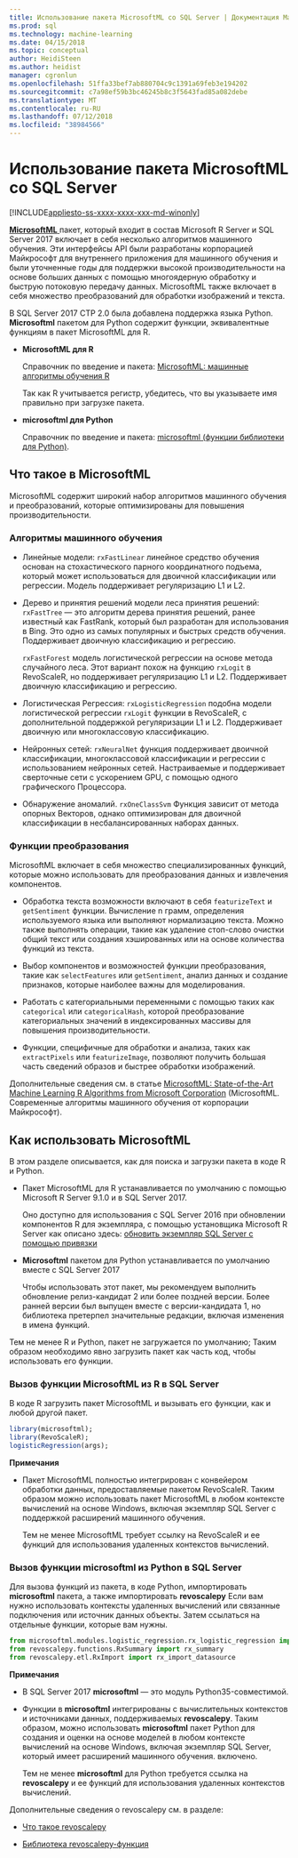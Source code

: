 ```yaml
---
title: Использование пакета MicrosoftML со SQL Server | Документация Майкрософт
ms.prod: sql
ms.technology: machine-learning
ms.date: 04/15/2018
ms.topic: conceptual
author: HeidiSteen
ms.author: heidist
manager: cgronlun
ms.openlocfilehash: 51ffa33bef7ab880704c9c1391a69feb3e194202
ms.sourcegitcommit: c7a98ef59b3bc46245b8c3f5643fad85a082debe
ms.translationtype: MT
ms.contentlocale: ru-RU
ms.lasthandoff: 07/12/2018
ms.locfileid: "38984566"
---
```

# <a name="using-the-microsoftml-package-with-sql-server"></a>Использование пакета MicrosoftML со SQL Server
[!INCLUDE[appliesto-ss-xxxx-xxxx-xxx-md-winonly](../includes/appliesto-ss-xxxx-xxxx-xxx-md-winonly.md)]

[ **MicrosoftML** ](https://msdn.microsoft.com/microsoft-r/microsoftml-introduction) пакет, который входит в состав Microsoft R Server и SQL Server 2017 включает в себя несколько алгоритмов машинного обучения. Эти интерфейсы API были разработаны корпорацией Майкрософт для внутреннего приложения для машинного обучения и были уточненные годы для поддержки высокой производительности на основе больших данных с помощью многоядерную обработку и быструю потоковую передачу данных. MicrosoftML также включает в себя множество преобразований для обработки изображений и текста.

В SQL Server 2017 CTP 2.0 была добавлена поддержка языка Python. **Microsoftml** пакетом для Python содержит функции, эквивалентные функциям в пакет MicrosoftML для R. 

+ **MicrosoftML для R**

    Справочник по введение и пакета: [MicrosoftML: машинные алгоритмы обучения R](https://docs.microsoft.com/r-server/r-reference/microsoftml/microsoftml-package)

    Так как R учитывается регистр, убедитесь, что вы указываете имя правильно при загрузке пакета.

+ **microsoftml для Python**

    Справочник по введение и пакета: [microsoftml (функции библиотеки для Python)](https://docs.microsoft.com/r-server/python-reference/microsoftml/microsoftml-package). 

## <a name="whats-in-microsoftml"></a>Что такое в MicrosoftML

MicrosoftML содержит широкий набор алгоритмов машинного обучения и преобразований, которые оптимизированы для повышения производительности.

### <a name="machine-learning-algorithms"></a>Алгоритмы машинного обучения

-  Линейные модели: `rxFastLinear` линейное средство обучения основан на стохастического парного координатного подъема, который может использоваться для двоичной классификации или регрессии. Модель поддерживает регуляризацию L1 и L2.

- Дерево и принятия решений модели леса принятия решений: `rxFastTree` — это алгоритм дерева принятия решений, ранее известный как FastRank, который был разработан для использования в Bing. Это одно из самых популярных и быстрых средств обучения. Поддерживает двоичную классификацию и регрессию.

  `rxFastForest` модель логистической регрессии на основе метода случайного леса. Этот вариант похож на функцию `rxLogit` в RevoScaleR, но поддерживает регуляризацию L1 и L2. Поддерживает двоичную классификацию и регрессию.

- Логистическая Регрессия: `rxLogisticRegression` подобна модели логистической регрессии `rxLogit` функции в RevoScaleR, с дополнительной поддержкой регуляризации L1 и L2. Поддерживает двоичную или многоклассовую классификацию.

- Нейронных сетей: `rxNeuralNet` функция поддерживает двоичной классификации, многоклассовой классификации и регрессии с использованием нейронных сетей. Настраиваемые и поддерживает сверточные сети с ускорением GPU, с помощью одного графического Процессора.

- Обнаружение аномалий.  `rxOneClassSvm` Функция зависит от метода опорных Векторов, однако оптимизирован для двоичной классификации в несбалансированных наборах данных.

### <a name="transformation-functions"></a>Функции преобразования

MicrosoftML включает в себя множество специализированных функций, которые можно использовать для преобразования данных и извлечения компонентов.

- Обработка текста возможности включают в себя `featurizeText` и `getSentiment` функции. Вычисление n грамм, определения используемого языка или выполняют нормализацию текста. Можно также выполнять операции, такие как удаление стоп-слово очистки общий текст или создания хэшированных или на основе количества функций из текста.

- Выбор компонентов и возможностей функции преобразования, такие как `selectFeatures` или `getSentiment`, анализ данных и создание признаков, которые наиболее важны для моделирования.

- Работать с категориальными переменными с помощью таких как `categorical` или `categoricalHash`, которой преобразование категориальных значений в индексированных массивы для повышения производительности.

- Функции, специфичные для обработки и анализа, таких как `extractPixels` или `featurizeImage`, позволяют получить большая часть сведений образов и быстрее обработки изображений.

Дополнительные сведения см. в статье [MicrosoftML: State-of-the-Art Machine Learning R Algorithms from Microsoft Corporation](https://msdn.microsoft.com/microsoft-r/microsoftml/microsoftml) (MicrosoftML. Современные алгоритмы машинного обучения от корпорации Майкрософт).

## <a name="how-to-use-microsoftml"></a>Как использовать MicrosoftML

В этом разделе описывается, как для поиска и загрузки пакета в коде R и Python.

+ Пакет MicrosoftML для R устанавливается по умолчанию с помощью Microsoft R Server 9.1.0 и в SQL Server 2017.

    Оно доступно для использования с SQL Server 2016 при обновлении компонентов R для экземпляра, с помощью установщика Microsoft R Server как описано здесь: [обновить экземпляр SQL Server с помощью привязки](r/use-sqlbindr-exe-to-upgrade-an-instance-of-sql-server.md)

+ **Microsoftml** пакетом для Python устанавливается по умолчанию вместе с SQL Server 2017 

   Чтобы использовать этот пакет, мы рекомендуем выполнить обновление релиз-кандидат 2 или более поздней версии. Более ранней версии был выпущен вместе с версии-кандидата 1, но библиотека претерпел значительные редакции, включая изменения в имена функций. 

Тем не менее R и Python, пакет не загружается по умолчанию; Таким образом необходимо явно загрузить пакет как часть код, чтобы использовать его функции.

### <a name="calling-microsoftml-functions-from-r-in-sql-server"></a>Вызов функции MicrosoftML из R в SQL Server

В коде R загрузить пакет MicrosoftML и вызывать его функции, как и любой другой пакет.

```R
library(microsoftml);
library(RevoScaleR);
logisticRegression(args);
```

**Примечания**

+ Пакет MicrosoftML полностью интегрирован с конвейером обработки данных, предоставляемые пакетом RevoScaleR. Таким образом можно использовать пакет MicrosoftML в любом контексте вычислений на основе Windows, включая экземпляр SQL Server с поддержкой расширений машинного обучения.

    Тем не менее MicrosoftML требует ссылку на RevoScaleR и ее функций для использования удаленных контекстов вычислений.

### <a name="calling-microsoftml-functions-from-python-in-sql-server"></a>Вызов функции microsoftml из Python в SQL Server

Для вызова функций из пакета, в коде Python, импортировать **microsoftml** пакета, а также импортировать **revoscalepy** Если вам нужно использовать контексты удаленных вычислений или связанные подключения или источник данных объекты. Затем ссылаться на отдельные функции, которые вам нужны.

```Python
from microsoftml.modules.logistic_regression.rx_logistic_regression import rx_logistic_regression
from revoscalepy.functions.RxSummary import rx_summary
from revoscalepy.etl.RxImport import rx_import_datasource
```

**Примечания**

+ В SQL Server 2017 **microsoftml** — это модуль Python35-совместимой. 

+ Функции в **microsoftml** интегрированы с вычислительных контекстов и источниками данных, поддерживаемых **revoscalepy**. Таким образом, можно использовать **microsoftml** пакет Python для создания и оценки на основе моделей в любом контексте вычислений на основе Windows, включая экземпляр SQL Server, который имеет расширений машинного обучения. включено.

    Тем не менее **microsoftml** для Python требуется ссылка на **revoscalepy** и ее функций для использования удаленных контекстов вычислений.

Дополнительные сведения о revoscalepy см. в разделе:

+ [Что такое revoscalepy](python/what-is-revoscalepy.md)

+ [Библиотека revoscalepy-функция](https://docs.microsoft.com/r-server/python-reference/revoscalepy/revoscalepy-package) 
